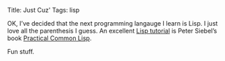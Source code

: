 Title: Just Cuz'
Tags: lisp

OK, I’ve decided that the next programming langauge I learn is Lisp. I
just love all the parenthesis I guess. An excellent [Lisp
tutorial](http://www.gigamonkeys.com/book/) is Peter Siebel’s book
[Practical Common
Lisp](http://www.amazon.com/gp/redirect.html?ie=UTF8&location=http%3A%2F%2Fwww.amazon.com%2FPractical-Common-Lisp-Peter-Seibel%2Fdp%2F1590592395%3Fie%3DUTF8%26s%3Dbooks%26qid%3D1190332229%26sr%3D8-1&tag=slackorama-20&linkCode=ur2&camp=1789&creative=9325).

Fun stuff.
